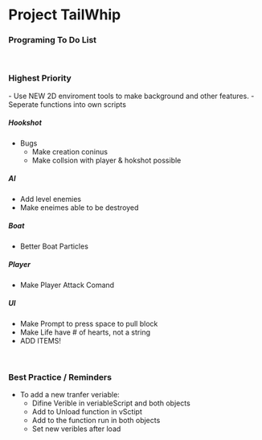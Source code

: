 # Project TailWhip

<h3>Programing To Do List</h3><br>

<h3> Highest Priority </h3>
- Use NEW 2D enviroment tools to make background and other features.
- Seperate functions into own scripts
<h5> Hookshot </h5>

- Bugs
	- Make creation coninus
	- Make collsion with player & hokshot possible

<h5> AI </h5>

- Add level enemies
- Make eneimes able to be destroyed

<h5> Boat </h5>

- Better Boat Particles

<h5> Player </h5>

- Make Player Attack Comand

<h5> UI </h5>

- Make Prompt to press space to pull block
- Make Life have # of hearts, not a string
- ADD ITEMS!



<br>
<h3> Best Practice / Reminders </h3>

- To add a new tranfer veriable:
	- Difine Verible in veriableScript and both objects
	- Add to Unload function in vSctipt
	- Add to the function run in both objects
	- Set new veribles after load
